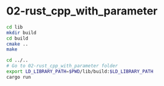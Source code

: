 # 02-rust_cpp_with_parameter

```sh
cd lib
mkdir build
cd build
cmake ..
make

cd ../..
# Go to 02-rust_cpp_with_parameter folder
export LD_LIBRARY_PATH=$PWD/lib/build:$LD_LIBRARY_PATH
cargo run

```
